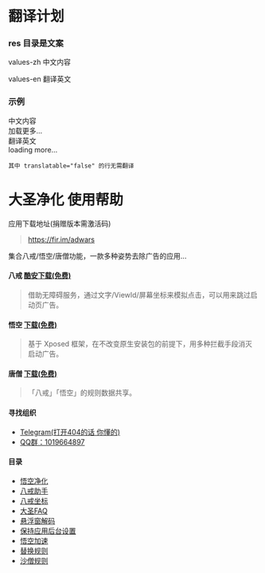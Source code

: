 # 翻译计划
### res 目录是文案
values-zh 中文内容  

values-en 翻译英文  

### 示例
中文内容  
<string name="app_loading_more">加载更多…</string>   
翻译英文  
<string name="app_loading_more">loading more…</string>
```
其中 translatable="false" 的行无需翻译
```


# 大圣净化 使用帮助

应用下载地址(捐赠版本需激活码)

> https://fir.im/adwars

集合八戒/悟空/唐僧功能，一款多种姿势去除广告的应用...

#### 八戒 [酷安下载(免费)](https://www.coolapk.com/apk/com.dahuo.sunflower.assistant)
> 借助无障碍服务，通过文字/ViewId/屏幕坐标来模拟点击，可以用来跳过启动页广告。

#### 悟空 [下载(免费)](https://wiki.ad-gone.com/wukong.html)
> 基于 Xposed 框架，在不改变原生安装包的前提下，用多种拦截手段消灭启动广告。

#### 唐僧 [下载(免费)](http://files.extstars.com/addata/)
> 「八戒」「悟空」的规则数据共享。


#### 寻找组织
- [Telegram(打开404的话 你懂的)](https://t.me/joinchat/BLuH808gFtJ03aqPlzXEaQ)
- [QQ群：1019664897](https://jq.qq.com/?_wv=1027&k=kFPDuMvX)

#### 目录
- [悟空净化](https://github.com/jdlingyu/ad-wars/wiki/00-悟空净化)
- [八戒助手](https://github.com/jdlingyu/ad-wars/wiki/01-八戒助手)
- [八戒坐标](https://github.com/jdlingyu/ad-wars/wiki/02-八戒坐标)
- [大圣FAQ](https://github.com/jdlingyu/ad-wars/wiki/03-大圣FAQ)
- [悬浮窗解码](https://github.com/jdlingyu/ad-wars/wiki/08-悬浮窗解码)
- [保持应用后台设置](https://github.com/jdlingyu/ad-wars/wiki/09-保持应用后台设置)
- [悟空加速](https://github.com/jdlingyu/ad-wars/wiki/11-悟空加速)
- [替换规则](https://github.com/jdlingyu/ad-wars/wiki/21-广告文件替换)
- [沙僧规则](https://github.com/jdlingyu/ad-wars/wiki/31-沙僧代理)
